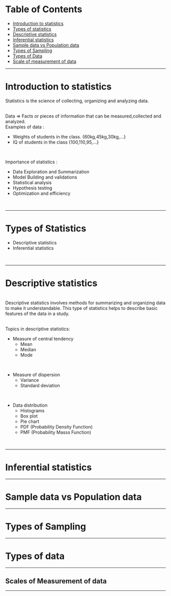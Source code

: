# Table of Contents

- [Introduction to statistics](#introduction-to-statistics)
- [Types of statistics](#types-of-statistics)
- [Descriptive statistics](#descriptive-statistics)
- [Inferential statistics](#inferential-statistics)
- [Sample data vs Population data](#sample-data-vs-population-data)
- [Types of Sampling](#types-of-sampling)
- [Types of Data](#types-of-data)
- [Scale of measurement of data](#scales-of-measurement-of-data)

---

# Introduction to statistics
Statistics is the science of collecting, organizing and analyzing data. <br><br>

Data => Facts or pieces of information that can be measured,collected and analyzed.    
Examples of data : 
- Weights of students in the class. {60kg,45kg,30kg,...}
- IQ of students in the class {100,110,95,...}

<br>

Importance of statistics : 
- Data Exploration and Summarization
- Model Building and validations
- Statistical analysis
- Hypothesis testing
- Optimization and efficiency
<br>

---

# Types of Statistics

- Descriptive statistics 
- Inferential statistics
  
<br>

---

# Descriptive statistics
<br>
Descriptive statistics involves methods for summarizing and organizing data to make it understandable. This type of statistics helps to describe basic features of the data in a study.
<br><br>

Topics in descriptive statistics:
- Measure of central tendency
  - Mean
  - Median
  - Mode
<br>

- Measure of dispersion
  - Variance
  - Standard deviation
<br>

- Data distribution
  - Histograms
  - Box plot
  - Pie chart
  - PDF (Probability Density Function)
  - PMF (Probability Masss Function)
<br>

---

# Inferential statistics

---

# Sample data vs Population data

---

# Types of Sampling

---

# Types of data

---

## Scales of Measurement of data

---
